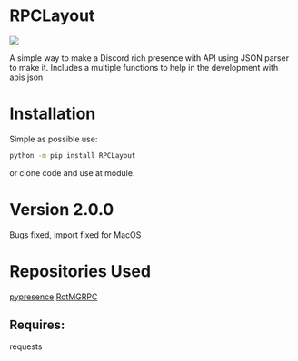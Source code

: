 # RPCLayout

![](https://cdn.discordapp.com/attachments/954499110763892807/955216312999739433/gato-digitando.gif)

A simple way to make a Discord rich presence with API using JSON parser to make it.
Includes a multiple functions to help in the development with apis json

# Installation
Simple as possible use:
```sh
python -m pip install RPCLayout
```
or clone code and use at module.

# Version 2.0.0
Bugs fixed, import fixed for MacOS

# Repositories Used
[pypresence](https://github.com/qwertyquerty/pypresence)
[RotMGRPC](https://github.com/neopkr/RotMGRPC)

## Requires:
requests
